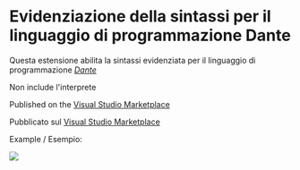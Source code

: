 # Evidenziazione della sintassi per il linguaggio di programmazione Dante


Questa estensione abilita la sintassi evidenziata per il linguaggio di programmazione [_Dante_](https://github.com/MatMasIt/dante-lang)

Non include l'interprete


Published on the [Visual Studio Marketplace](https://marketplace.visualstudio.com/items?itemName=MatMasIt.linguaggio-dante)

Pubblicato sul [Visual Studio Marketplace](https://marketplace.visualstudio.com/items?itemName=MatMasIt.linguaggio-dante)

Example / Esempio:

![](https://i.imgur.com/N4FZehW.png)
